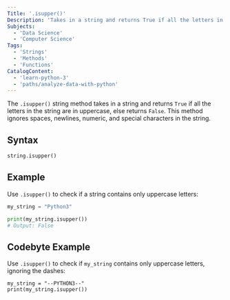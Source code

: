 ```yaml
---
Title: '.isupper()'
Description: 'Takes in a string and returns True if all the letters in the string are in uppercase, else returns False. Ignores spaces, newlines, numeric and special characters in the string.'
Subjects:
  - 'Data Science'
  - 'Computer Science'
Tags:
  - 'Strings'
  - 'Methods'
  - 'Functions'
CatalogContent:
  - 'learn-python-3'
  - 'paths/analyze-data-with-python'
---
```


The `.isupper()` string method takes in a string and returns `True` if all the letters in the string are in uppercase, else returns `False`. This method ignores spaces, newlines, numeric, and special characters in the string.

## Syntax

```py
string.isupper()
```

## Example

Use `.isupper()` to check if a string contains only uppercase letters:

```py
my_string = "Python3"

print(my_string.isupper())
# Output: False
```

## Codebyte Example

Use `.isupper()` to check if `my_string` contains only uppercase letters, ignoring the dashes:

```codebyte/python
my_string = "--PYTHON3--"
print(my_string.isupper())
```
